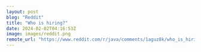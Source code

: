```yaml
---
layout: post
blog: "Reddit"
title: "Who is hiring?"
date: 2024-02-02T04:16:53Z
image: images/reddit.png
remote_url: "https://www.reddit.com/r/java/comments/1aguz8k/who_is_hiring/"
---
```

